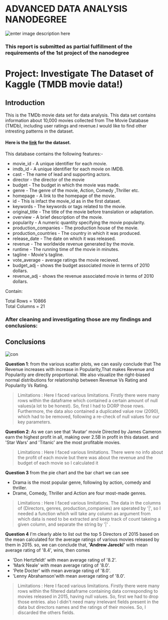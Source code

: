 ﻿# ADVANCED DATA ANALYSIS NANODEGREE[](https://viewe617827b.udacity-student-workspaces.com/notebooks/Investigate_a_Dataset.ipynb#ADVANCED-DATA-ANALYSIS-NANODEGREE)
![enter image description here](https://user-images.githubusercontent.com/30737713/68446054-9b9bc800-01a9-11ea-9fc4-6ee0630356e2.png)

### This report is submitted as partial fulfillment of the requirements of the 1st project of the nanodegree[](https://viewe617827b.udacity-student-workspaces.com/notebooks/Investigate_a_Dataset.ipynb#This-report-is-submitted-as-partial-fulfillment-of-the-requirements-of-the-1st-project-of-the-nanodegree)

# Project: Investigate The Dataset of Kaggle (TMDB movie data!)
<a id='intro'></a>
## Introduction

This is the TMDb movie data set for data analysis. This data set contains information about 10,000 movies collected from The Movie Database (TMDb), including user ratings and revenue.I would like to find other intresting patterns in the dataset.

#### Here is the [link](https://www.kaggle.com/juzershakir/tmdb-movies-dataset?select=tmdb_movies_data.csv) for the dataset.

This database contains the following features:-

- movie_id - A unique identifier for each movie.
- imdb_id - A unique identifier for each movie on IMDB.
- cast - The name of lead and supporting actors.
- director - the director of the movie
- budget - The budget in which the movie was made.
- genre - The genre of the movie, Action, Comedy ,Thriller etc.
- homepage - A link to the homepage of the movie.
- id - This is infact the movie_id as in the first dataset.
- keywords - The keywords or tags related to the movie.
- original_title - The title of the movie before translation or adaptation.
- overview - A brief description of the movie.
- popularity - A numeric quantity specifying the movie popularity.
- production_companies - The production house of the movie.
- production_countries - The country in which it was produced.
- release_date - The date on which it was released.
- revenue - The worldwide revenue generated by the movie.
- runtime - The running time of the movie in minutes.
- tagline - Movie's tagline.
- vote_average - average ratings the movie recieved.
- budget_adj - shows the budget associated movie in terms of 2010 dollars.
- revenue_adj - shows the revenue associated movie in terms of 2010 dollars.

Contain:

<p>Total Rows = 10866<br>
Total Columns = 21 <p>

### After cleaning and investigating those are my findings and conclusions:
<a id='conclusions'></a>
## Conclusions
![con](https://media.makeameme.org/created/in-conclusion-5cba7f.jpg)

**Question 1**: from the various scatter plots, we can easily conclude that The Revenue increases with increase in Popularity,That makes Revenue and Popularity are directly proportional. We also visualize the right-biased normal distributions for relationship between Revenue Vs Rating and Popularity Vs Rating.
> Limitations : Here I faced various limitations. Firstly there were many rows within the dataframe which contained a certain amount of null values(a lot to be honest). So, first I had to DORP those rows. Furthermore, the data also contained a duplicated value row (2090), which had to be removed, following a re-check of null values for our key parameters.

**Question 2**: As we can see that 'Avatar' movie Directed by James Cameron earn the highest profit in all, making over 2.5B in profit in this dataset. and 'Star Wars' and 'Titanic' are the most profitable movies. 
> Limitations : Here I faced various limitations. There were no info about the profit of each movie but there was about the revenue and the budget of each movie so I calculated it

**Question 3** from the pie chart and the bar chart we can see 
* Drama is the most popular genre, following by action, comedy and thriller.
* Drame, Comedy, Thriller and Action are four most-made genres.
> Limitations : Here I faced various limitations. The data in the columns of (Directors, genres, production_companies) are sperated by '|', so I needed a function which will take any column as argument from which data is need to be extracted and keep track of count takeing a given column, and separate the string by '|' .

**Question 4** I'm clearly able to list out the top 5 Directors of 2015 based on the mean calculated for the average ratings of various movies released by them in 2015. so, we can conclude that, **'Andrew Jarecki'** with mean average rating of '8.4', wins, then comes 
* 'Don Hertzfeldt' with mean average rating of '8.2'.
* 'Mark Neale' with mean average rating of '8.0'.
* 'Pete Docter' with mean average rating of '8.0'.
* 'Lenny Abrahamson'with mean average rating of '8.0'.
> Limitations : Here I faced various limitations. Firstly there were many rows within the filtered dataframe containing data corresponding to movies released in 2015, having null values. So, first we had to drop those entries. also I didn't need many irrelevant fields present in the data but directors names and the ratings of their movies. So, I discarded the others fields.


